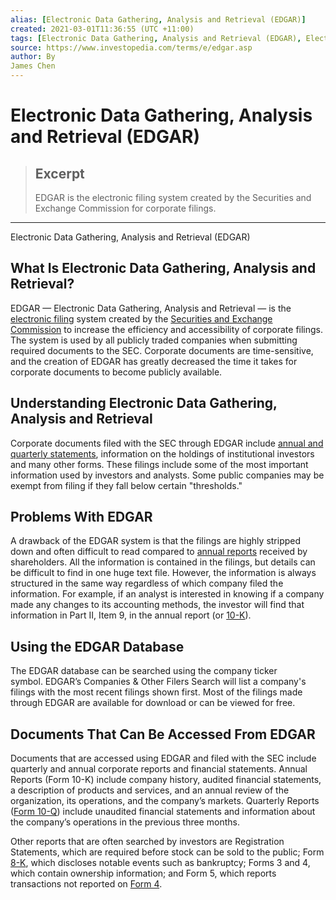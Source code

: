 ```yaml
---
alias: [Electronic Data Gathering, Analysis and Retrieval (EDGAR)]
created: 2021-03-01T11:36:55 (UTC +11:00)
tags: [Electronic Data Gathering, Analysis and Retrieval (EDGAR), Electronic Data Gathering, Analysis and Retrieval (EDGAR)]
source: https://www.investopedia.com/terms/e/edgar.asp
author: By
James Chen
---
```


# Electronic Data Gathering, Analysis and Retrieval (EDGAR)

> ## Excerpt
> EDGAR is the electronic filing system created by the Securities and Exchange Commission for corporate filings.

---

Electronic Data Gathering, Analysis and Retrieval (EDGAR)
## What Is Electronic Data Gathering, Analysis and Retrieval?

EDGAR — Electronic Data Gathering, Analysis and Retrieval — is the [electronic filing](https://www.investopedia.com/terms/e/efile.asp) system created by the [Securities and Exchange Commission](https://www.investopedia.com/terms/s/sec.asp) to increase the efficiency and accessibility of corporate filings. The system is used by all publicly traded companies when submitting required documents to the SEC. Corporate documents are time-sensitive, and the creation of EDGAR has greatly decreased the time it takes for corporate documents to become publicly available.

## Understanding Electronic Data Gathering, Analysis and Retrieval

Corporate documents filed with the SEC through EDGAR include [annual and quarterly statements](https://www.investopedia.com/video/play/financial-statements/), information on the holdings of institutional investors and many other forms. These filings include some of the most important information used by investors and analysts. Some public companies may be exempt from filing if they fall below certain "thresholds."

## Problems With EDGAR

A drawback of the EDGAR system is that the filings are highly stripped down and often difficult to read compared to [annual reports](https://www.investopedia.com/terms/a/annualreport.asp) received by shareholders. All the information is contained in the filings, but details can be difficult to find in one huge text file. However, the information is always structured in the same way regardless of which company filed the information. For example, if an analyst is interested in knowing if a company made any changes to its accounting methods, the investor will find that information in Part II, Item 9, in the annual report (or [10-K](https://www.investopedia.com/terms/1/10-k.asp)).

## Using the EDGAR Database

The EDGAR database can be searched using the company ticker symbol. EDGAR’s Companies & Other Filers Search will list a company's filings with the most recent filings shown first. Most of the filings made through EDGAR are available for download or can be viewed for free.

## Documents That Can Be Accessed From EDGAR

Documents that are accessed using EDGAR and filed with the SEC include quarterly and annual corporate reports and financial statements. Annual Reports (Form 10-K) include company history, audited financial statements, a description of products and services, and an annual review of the organization, its operations, and the company’s markets. Quarterly Reports ([Form 10-Q](https://www.investopedia.com/terms/1/10q.asp)) include unaudited financial statements and information about the company’s operations in the previous three months.

Other reports that are often searched by investors are Registration Statements, which are required before stock can be sold to the public; Form [8-K](https://www.investopedia.com/terms/1/8-k.asp), which discloses notable events such as bankruptcy; Forms 3 and 4, which contain ownership information; and Form 5, which reports transactions not reported on [Form 4](https://www.investopedia.com/terms/f/form4.asp).
